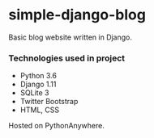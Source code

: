 # simple-django-blog

Basic blog website written in Django. 

### Technologies used in project

* Python 3.6
* Django 1.11
* SQLite 3
* Twitter Bootstrap
* HTML, CSS

Hosted on PythonAnywhere.
